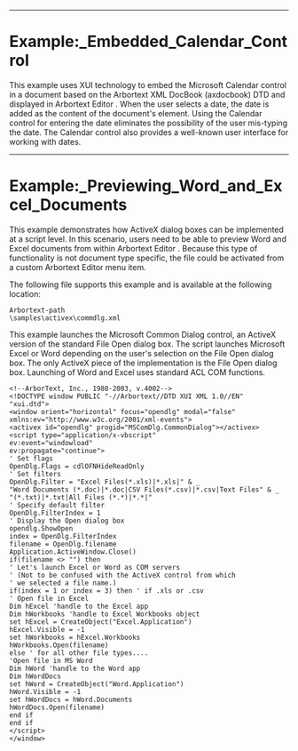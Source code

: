 

---

# Example:_Embedded_Calendar_Control

This example uses XUI technology to embed the Microsoft Calendar control in a document based on the Arbortext XML DocBook (axdocbook) DTD and displayed in Arbortext Editor . When the user selects a date, the date is added as the content of the document's <date> element. Using the Calendar control for entering the date eliminates the possibility of the user mis-typing the date. The Calendar control also provides a well-known user interface for working with dates.



---

# Example:_Previewing_Word_and_Excel_Documents

This example demonstrates how ActiveX dialog boxes can be implemented at a script level. In this scenario, users need to be able to preview Word and Excel documents from within Arbortext Editor . Because this type of functionality is not document type specific, the file could be activated from a custom Arbortext Editor menu item.

The following file supports this example and is available at the following location:

```
Arbortext-path
\samples\activex\commdlg.xml
```

This example launches the Microsoft Common Dialog control, an ActiveX version of the standard File Open dialog box. The script launches Microsoft Excel or Word depending on the user's selection on the File Open dialog box. The only ActiveX piece of the implementation is the File Open dialog box. Launching of Word and Excel uses standard ACL COM functions.

```
<!--ArborText, Inc., 1988-2003, v.4002-->
<!DOCTYPE window PUBLIC "-//Arbortext//DTD XUI XML 1.0//EN"
"xui.dtd">
<window orient="horizontal" focus="opendlg" modal="false"
xmlns:ev="http://www.w3c.org/2001/xml-events">
<activex id="opendlg" progid="MSComDlg.CommonDialog"></activex>
<script type="application/x-vbscript"
ev:event="windowload"
ev:propagate="continue">
' Set flags
OpenDlg.Flags = cdlOFNHideReadOnly
' Set filters
OpenDlg.Filter = "Excel Files(*.xls)|*.xls|" & _
"Word Documents (*.doc)|*.doc|CSV Files(*.csv)|*.csv|Text Files" & _
"(*.txt)|*.txt|All Files (*.*)|*.*|"
' Specify default filter
OpenDlg.FilterIndex = 1
' Display the Open dialog box
opendlg.ShowOpen
index = OpenDlg.FilterIndex
filename = OpenDlg.filename
Application.ActiveWindow.Close()
if(filename <> "") then
' Let's launch Excel or Word as COM servers
' (Not to be confused with the ActiveX control from which
' we selected a file name.)
if(index = 1 or index = 3) then ' if .xls or .csv
' Open file in Excel
Dim hExcel 'handle to the Excel app
Dim hWorkbooks 'handle to Excel Workbooks object
set hExcel = CreateObject("Excel.Application")
hExcel.Visible = -1
set hWorkbooks = hExcel.Workbooks
hWorkbooks.Open(filename)
else ' for all other file types....
'Open file in MS Word
Dim hWord 'handle to the Word app
Dim hWordDocs
set hWord = CreateObject("Word.Application")
hWord.Visible = -1
set hWordDocs = hWord.Documents
hWordDocs.Open(filename)
end if
end if
</script>
</window>
```